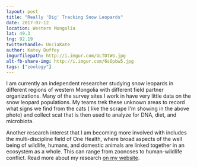 ```yaml
---
layout: post
title: "Really 'Dig' Tracking Snow Leopards"
date: 2017-07-12
location: Western Mongolia
lat: 49.3
lng: 92.19
twitterhandle: UnciaKate
author: Katey Duffey
imgurfilepath: http://i.imgur.com/GLTDtWo.jpg
alt-fb-share-img: http://i.imgur.com/6sOpbw5.jpg
tags: ["zoology"]
---
```


	
I am currently an independent researcher studying snow leopards in different regions of western Mongolia with different field partner organizations. Many of the survey sites I work in have very little data on the snow leopard populations. My teams trek these unknown areas to record what signs we find from the cats ( like the scrape I'm showing in the above photo) and collect scat that is then used to analyze for DNA, diet, and microbiota. 

Another research interest that I am becoming more involved with includes the multi-discipline field of One Health, where broad aspects of the well being of wildlife, humans, and domestic animals are linked together in an ecosystem as a whole. This can range from zoonoses to human-wildlife conflict. Read more about my research [on my website](	
https://kateyduffey.wordpress.com/).
